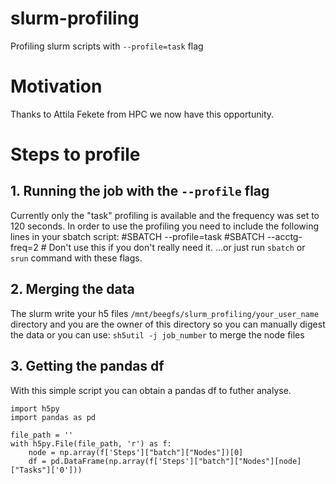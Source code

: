 # slurm-profiling
Profiling slurm scripts with `--profile=task` flag

# Motivation
Thanks to Attila Fekete from HPC we now have this opportunity.

# Steps to profile
## 1. Running the job with the `--profile` flag
Currently only the "task" profiling is available and the frequency was set to 120 seconds.
In order to use the profiling you need to include the following lines in your sbatch script:
#SBATCH --profile=task
#SBATCH --acctg-freq=2 # Don't use this if you don't really need it.
...or just run `sbatch` or `srun` command with these flags.
## 2. Merging the data
The slurm write your h5 files `/mnt/beegfs/slurm_profiling/your_user_name` directory and you are the owner of this directory so you can manually digest the data or you can use: `sh5util -j job_number` to merge the node files 
## 3. Getting the pandas df
With this simple script you can obtain a pandas df to futher analyse.
```
import h5py
import pandas as pd

file_path = ''
with h5py.File(file_path, 'r') as f:
    node = np.array(f['Steps']["batch"]["Nodes"])[0]    
    df = pd.DataFrame(np.array(f['Steps']["batch"]["Nodes"][node]["Tasks"]['0']))
```
